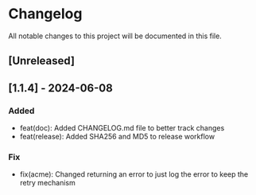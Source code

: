 # Changelog

All notable changes to this project will be documented in this file.

## [Unreleased]

## [1.1.4] - 2024-06-08

### Added

- feat(doc): Added CHANGELOG.md file to better track changes
- feat(release): Added SHA256 and MD5 to release workflow

### Fix

- fix(acme): Changed returning an error to just log the error to keep the retry mechanism